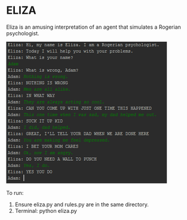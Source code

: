 ELIZA
=====

Eliza is an amusing interpretation of an agent that simulates a Rogerian psychologist.

![alt tag](https://raw.githubusercontent.com/adamgillfillan/ELIZA/master/sample_eliza_output.png)

To run: 
1. Ensure eliza.py and rules.py are in the same directory.  
2. Terminal: python eliza.py
